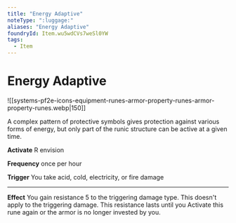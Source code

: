 ```yaml
---
title: "Energy Adaptive"
noteType: ":luggage:"
aliases: "Energy Adaptive"
foundryId: Item.wu5wdCVs7weSl0YW
tags:
  - Item
---
```


# Energy Adaptive
![[systems-pf2e-icons-equipment-runes-armor-property-runes-armor-property-runes.webp|150]]

A complex pattern of protective symbols gives protection against various forms of energy, but only part of the runic structure can be active at a given time.

**Activate** R envision

**Frequency** once per hour

**Trigger** You take acid, cold, electricity, or fire damage

* * *

**Effect** You gain resistance 5 to the triggering damage type. This doesn't apply to the triggering damage. This resistance lasts until you Activate this rune again or the armor is no longer invested by you.
